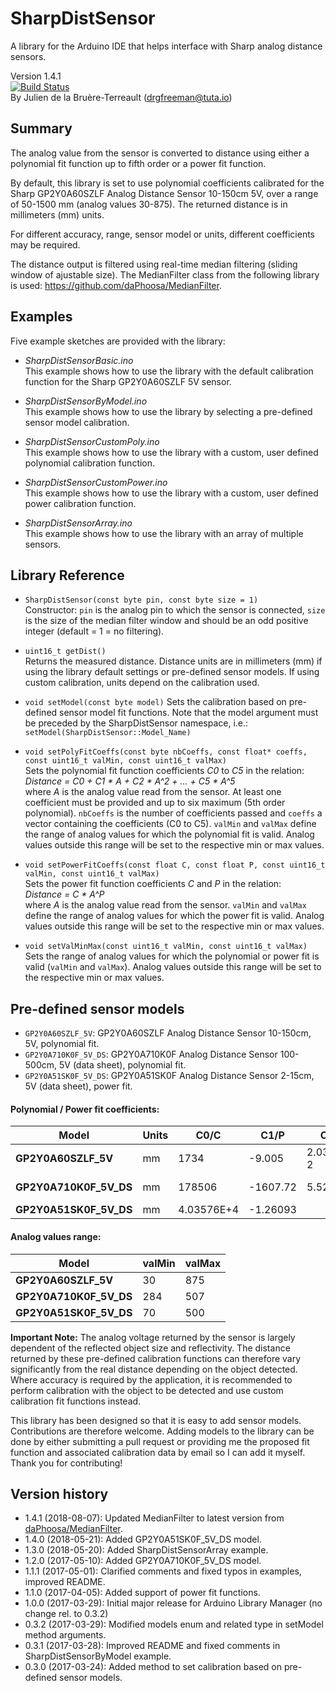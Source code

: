 # SharpDistSensor
A library for the Arduino IDE that helps interface with Sharp analog distance sensors.  

Version 1.4.1  
[![Build Status](https://travis-ci.org/DrGFreeman/SharpDistSensor.svg?branch=master)](https://travis-ci.org/DrGFreeman/SharpDistSensor)  
By Julien de la Bruère-Terreault (drgfreeman@tuta.io) 

## Summary
The analog value from the sensor is converted to distance using either a
polynomial fit function up to fifth order or a power fit function.

By default, this library is set to use polynomial coefficients calibrated for the Sharp GP2Y0A60SZLF Analog Distance Sensor 10-150cm 5V, over a range of 50-1500 mm (analog values 30-875). The returned distance is in millimeters (mm) units.  

For different accuracy, range, sensor model or units, different coefficients may be required.  

The distance output is filtered using real-time median filtering (sliding window of ajustable size). The MedianFilter class from the following library is used: https://github.com/daPhoosa/MedianFilter.

## Examples
Five example sketches are provided with the library:

* _SharpDistSensorBasic.ino_  
This example shows how to use the library with the default calibration function for the Sharp GP2Y0A60SZLF 5V sensor.

* _SharpDistSensorByModel.ino_  
This example shows how to use the library by selecting a pre-defined sensor
model calibration.

* _SharpDistSensorCustomPoly.ino_  
This example shows how to use the library with a custom, user defined polynomial calibration function.

* _SharpDistSensorCustomPower.ino_  
This example shows how to use the library with a custom, user defined power calibration function.

* _SharpDistSensorArray.ino_  
This example shows how to use the library with an array of multiple sensors.

## Library Reference
* `SharpDistSensor(const byte pin, const byte size = 1)`  
Constructor: `pin` is the analog pin to which the sensor is connected, `size` is the size of the median filter window and should be an odd positive integer (default = 1 = no filtering).  

* `uint16_t getDist()`  
Returns the measured distance. Distance units are in millimeters (mm) if using the library default settings or pre-defined sensor models. If using custom calibration, units depend on the calibration used.  

* `void setModel(const byte model)`
Sets the calibration based on pre-defined sensor model fit functions. Note that the model argument must be preceded by the SharpDistSensor namespace, i.e.: `setModel(SharpDistSensor::Model_Name)`

* `void setPolyFitCoeffs(const byte nbCoeffs, const float* coeffs, const uint16_t valMin, const uint16_t valMax)`  
Sets the polynomial fit function coefficients _C0_ to _C5_ in the relation:  
_Distance = C0 + C1 * A + C2 * A^2 + ... + C5 * A^5_  
where _A_ is the analog value read from the sensor. At least one coefficient must be provided and up to six maximum (5th order polynomial). `nbCoeffs` is the number of coefficients passed and `coeffs` a vector containing the coefficients (C0 to C5). `valMin` and `valMax` define the range of analog values for which the polynomial fit is valid. Analog values outside this range will be set to the respective min or max values.  

* `void setPowerFitCoeffs(const float C, const float P, const uint16_t valMin, const uint16_t valMax)`  
Sets the power fit function coefficients _C_ and _P_ in the relation:  
_Distance = C * A^P_  
where _A_ is the analog value read from the sensor. `valMin` and `valMax` define the range of analog values for which the power fit is valid. Analog values outside this range will be set to the respective min or max values.  

* `void setValMinMax(const uint16_t valMin, const uint16_t valMax)`  
Sets the range of analog values for which the polynomial or power fit is valid (`valMin` and `valMax`). Analog values outside this range will be set to the respective min or max values.

## Pre-defined sensor models
* `GP2Y0A60SZLF_5V`: GP2Y0A60SZLF Analog Distance Sensor 10-150cm, 5V, polynomial fit.
* `GP2Y0A710K0F_5V_DS`: GP2Y0A710K0F Analog Distance Sensor 100-500cm, 5V (data sheet), polynomial fit.
* `GP2Y0A51SK0F_5V_DS`: GP2Y0A51SK0F Analog Distance Sensor 2-15cm, 5V (data sheet), power fit.

#### Polynomial / Power fit coefficients:

Model | Units | C0/C | C1/P | C2 | C3 | C4 | C5
------|-------|----|----|----|----|----|----
**GP2Y0A60SZLF_5V** | mm | 1734 | -9.005 | 2.032E-2 | -2.251E-5 | 1.167E-8 | -2.037E-12
**GP2Y0A710K0F_5V_DS** | mm | 178506 | -1607.72 | 5.5239 | -8.47601E-3 | 4.87819E-6 |
**GP2Y0A51SK0F_5V_DS** | mm | 4.03576E+4 | -1.26093 | | | |

#### Analog values range:

Model | valMin | valMax
------|--------|--------
**GP2Y0A60SZLF_5V** | 30 | 875
**GP2Y0A710K0F_5V_DS** | 284 | 507
**GP2Y0A51SK0F_5V_DS** | 70 | 500


**Important Note:** The analog voltage returned by the sensor is largely dependent of the reflected object size and reflectivity. The distance returned by these pre-defined calibration functions can therefore vary significantly from the real distance depending on the object detected. Where accuracy is required by the application, it is recommended to perform calibration with the object to be detected and use custom calibration fit functions instead.

This library has been designed so that it is easy to add sensor models. Contributions are therefore welcome. Adding models to the library can be done by either submitting a pull request or providing me the proposed fit function and associated calibration data by email so I can add it myself. Thank you for contributing!

## Version history
* 1.4.1 (2018-08-07): Updated MedianFilter to latest version from [daPhoosa/MedianFilter](https://github.com/daPhoosa/MedianFilter).
* 1.4.0 (2018-05-21): Added GP2Y0A51SK0F_5V_DS model.
* 1.3.0 (2018-05-20): Added SharpDistSensorArray example.
* 1.2.0 (2017-05-10): Added GP2Y0A710K0F_5V_DS model.
* 1.1.1 (2017-05-01): Clarified comments and fixed typos in examples, improved README.
* 1.1.0 (2017-04-05): Added support of power fit functions.
* 1.0.0 (2017-03-29): Initial major release for Arduino Library Manager (no change rel. to 0.3.2)
* 0.3.2 (2017-03-29): Modified models enum and related type in setModel method arguments.
* 0.3.1 (2017-03-28): Improved README and fixed comments in SharpDistSensorByModel example.
* 0.3.0 (2017-03-24): Added method to set calibration based on pre-defined sensor models.
